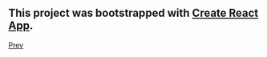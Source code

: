 ## This project was bootstrapped with [Create React App](https://github.com/facebook/create-react-app).
[Prev](https://github.com/eduardoguette/ArticlePreviewComponent/blob/master/article-componet-card.png?raw=true)
